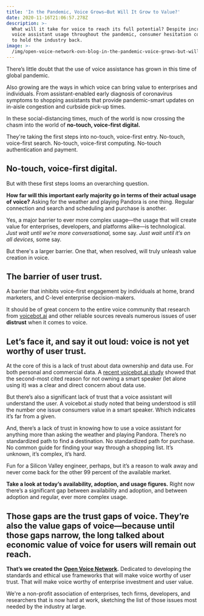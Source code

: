 ```yaml
---
title: 'In the Pandemic, Voice Grows—But Will It Grow to Value?'
date: 2020-11-16T21:06:57.278Z
description: >-
  What will it take for voice to reach its full potential? Despite increases in
  voice assistant usage throughout the pandemic, consumer hesitation continues
  to hold the industry back.
image: >-
  /img/open-voice-network-ovn-blog-in-the-pandemic-voice-grows-but-will-it-grow-to-value.png
---
```

There’s little doubt that the use of voice assistance has grown in this time of global pandemic.

Also growing are the ways in which voice can bring value to enterprises and individuals. From assistant-enabled early diagnosis of coronavirus symptoms to shopping assistants that provide pandemic-smart updates on in-aisle congestion and curbside pick-up times.

In these social-distancing times, much of the world is now crossing the chasm into the world of **no-touch, voice-first digital.**

They're taking the first steps into no-touch, voice-first entry. No-touch, voice-first search. No-touch, voice-first computing. No-touch authentication and payment.

## No-touch, voice-first digital.

But with these first steps looms an overarching question.

**How far will this important early majority go in terms of their actual usage of voice?** Asking for the weather and playing Pandora is one thing. Regular connection and search and scheduling and purchase is another.

Yes, a major barrier to ever more complex usage—the usage that will create value for enterprises, developers, and platforms alike—is technological. _Just wait until we’re more conversational,_ some say. _Just wait until it’s on all devices,_ some say.

But there's a larger barrier. One that, when resolved, will truly unleash value creation in voice.

## The barrier of user trust.

A barrier that inhibits voice-first engagement by individuals at home, brand marketers, and C-level enterprise decision-makers.

It should be of great concern to the entire voice community that research from [voicebot.ai](https://voicebot.ai/) and other reliable sources reveals numerous issues of user **distrust** when it comes to voice.

## Let’s face it, and say it out loud: voice is not yet worthy of user trust.

At the core of this is a lack of trust about data ownership and data use. For both personal and commercial data. A [recent voicebot.ai study](https://voicebot.ai/2020/05/11/privacy-concerns-rise-significantly-as-1-in-3-consumers-cite-it-as-reason-to-avoid-smart-speakers/) showed that the second-most cited reason for not owning a smart speaker (let alone using it) was a clear and direct concern about data use.

But there’s also a significant lack of trust that a voice assistant will understand the user. A voicebot.ai study noted that being understood is still the number one issue consumers value in a smart speaker. Which indicates it’s far from a given. 

And, there’s a lack of trust in knowing how to use a voice assistant for anything more than asking the weather and playing Pandora. There’s no standardized path to find a destination. No standardized path for purchase. No common guide for finding your way through a shopping list. It’s unknown, it’s complex, it’s hard.

Fun for a Silicon Valley engineer, perhaps, but it’s a reason to walk away and never come back for the other 99 percent of the available market.

**Take a look at today’s availability, adoption, and usage figures.** Right now there’s a significant gap between availability and adoption, and between adoption and regular, ever more complex usage.

## Those gaps are the trust gaps of voice. They’re also the value gaps of voice—because until those gaps narrow, the long talked about economic value of voice for users will remain out reach.

**That’s we created the** [**Open Voice Network**](https://openvoicenetwork.org/about/)**.** Dedicated to developing the standards and ethical use frameworks that will make voice worthy of user trust. That will make voice worthy of enterprise investment and user value.

We're a non-profit association of enterprises, tech firms, developers, and researchers that is now hard at work, sketching the list of those issues most needed by the industry at large.
